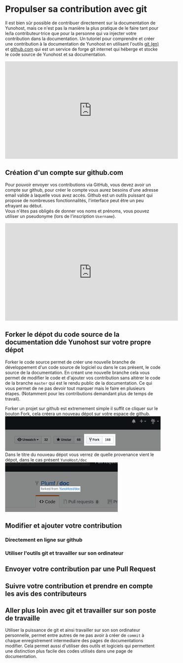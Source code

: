 # Propulser sa contribution avec git

Il est bien sûr possible de contribuer directement sur la documentation de Yunohost, mais ce n'est pas la manière la plus pratique de le faire tant pour le/la contributeur·trice que pour la personne qui va injecter votre contribution dans la documentation. Un tutoriel pour comprendre et créer une contribution à la documentation de Yunohost en utilisant l'outils [git (en)](https://git-scm.com/) et [github.com](http://github.com/) qui est un service de forge git internet qui héberge et stocke le code source de Yunohost et sa documentation.

<iframe width="560" height="315" sandbox="allow-same-origin allow-scripts" src="https://framatube.org/videos/embed/9db9f3f1-9b54-44ed-9e91-461d262d2205" frameborder="0" allowfullscreen></iframe>

## Création d'un compte sur github.com

Pour pouvoir envoyer vos contributions via GitHub, vous devez avoir un compte sur github, pour créer le compte vous aurez besoins d'une adresse email valide à laquelle vous avez accès. Github est un outils puissant qui propose de nombreuses fonctionnalités, l'interface peut être un peu efrayant au début.  
Vous n'êtes pas obligés de donner vos noms et prénoms, vous pouvez utiliser un pseudonyme (lors de l'inscription `Username`).  

<iframe width="560" height="315" sandbox="allow-same-origin allow-scripts" src="https://tube.metadocs.cc/videos/embed/7288bf53-6942-4af1-a713-61e3b37ec11b" frameborder="0" allowfullscreen></iframe>

## Forker le dépot du code source de la documentation dde Yunohost sur votre propre dépot

Forker le code source permet de créer une nouvelle branche de développement d'un code source de logiciel ou dans le cas présent, le code source de la documentation. En créant une nouvelle branche cela vous permet de modifier le code et d'ajouter vos contribution sans altérer le code de la branche `master` qui est le rendu public de la documentation. Ce qui vous permet de ne pas devoir tout marquer mais le faire en plusieurs étapes. (Notamment pour les contributions demandant plus de temps de travail).

Forker un projet sur github est extremement simple il suffit ce cliquer sur le bouton Fork, cela créera un nouveau dépot sur votre espace de github.
![Capture d'écran bouton fork github](/images/dug_fork.png)  
Dans le titre du nouveau dépot vous verrez de quelle provenance vient le dépot, dans le cas présent `YunoHost/doc`  
![Capture d'écran titre et sous-titre du dépot](/images/dug_fork_source.png)

## Modifier et ajouter votre contribution

### Directement en ligne sur github

### Utiliser l'outils git et travailler sur son ordinateur

## Envoyer votre contribution par une Pull Request

## Suivre votre contribution et prendre en compte les avis des contributeurs

## Aller plus loin avec git et travailler sur son poste de travaille

Utiliser la puissance de git et ainsi travailler sur son son ordinateur personnelle, permet entre autres de ne pas avoir à créer de `commit` à chaque enregistrement intermediaire des pages de documentations modifier. Cela permet aussi d'utiliser des outils et logiciels qui permettent une distinction plus facile des codes utilisés dans une page de documentation.
